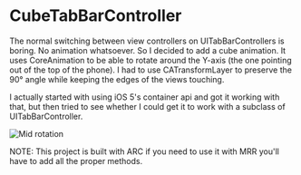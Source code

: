 CubeTabBarController
====================

The normal switching between view controllers on UITabBarControllers is boring. No animation whatsoever. So I decided to add a cube animation. It uses CoreAnimation to be able to rotate around the Y-axis (the one pointing out of the top of the phone). I had to use CATransformLayer to preserve the 90° angle while keeping the edges of the views touching.

I actually started with using iOS 5's container api and got it working with that, but then tried to see whether I could get it to work with a subclass of UITabBarController.

![Mid rotation](http://cl.ly/8ebt)

NOTE: This project is built with ARC if you need to use it with MRR you'll have to add all the proper methods.
